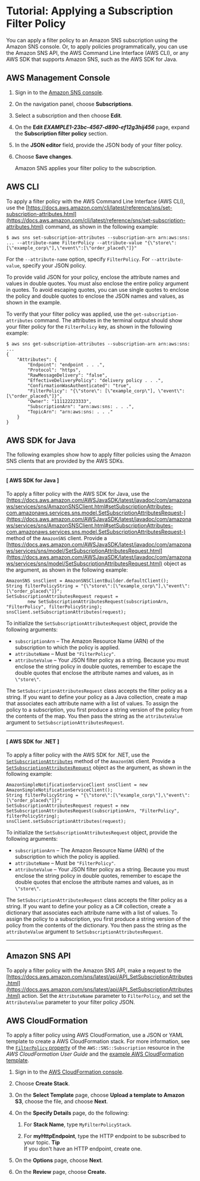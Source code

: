 # Tutorial: Applying a Subscription Filter Policy<a name="message-filtering-apply"></a>

You can apply a filter policy to an Amazon SNS subscription using the Amazon SNS console\. Or, to apply policies programmatically, you can use the Amazon SNS API, the AWS Command Line Interface \(AWS CLI\), or any AWS SDK that supports Amazon SNS, such as the AWS SDK for Java\.

## AWS Management Console<a name="message-filtering-apply-console"></a>

1. Sign in to the [Amazon SNS console](https://console.aws.amazon.com/sns/)\.

1. On the navigation panel, choose **Subscriptions**\.

1. Select a subscription and then choose **Edit**\.

1. On the **Edit *EXAMPLE1\-23bc\-4567\-d890\-ef12g3hij456*** page, expand the **Subscription filter policy** section\.

1. In the **JSON editor** field, provide the JSON body of your filter policy\.

1. Choose **Save changes**\.

   Amazon SNS applies your filter policy to the subscription\.

## AWS CLI<a name="message-filtering-apply-cli"></a>

To apply a filter policy with the AWS Command Line Interface \(AWS CLI\), use the [https://docs.aws.amazon.com/cli/latest/reference/sns/set-subscription-attributes.html](https://docs.aws.amazon.com/cli/latest/reference/sns/set-subscription-attributes.html) command, as shown in the following example: 

```
$ aws sns set-subscription-attributes --subscription-arn arn:aws:sns: ... --attribute-name FilterPolicy --attribute-value "{\"store\":[\"example_corp\"],\"event\":[\"order_placed\"]}"
```

For the `--attribute-name` option, specify `FilterPolicy`\. For `--attribute-value`, specify your JSON policy\. 

To provide valid JSON for your policy, enclose the attribute names and values in double quotes\. You must also enclose the entire policy argument in quotes\. To avoid escaping quotes, you can use single quotes to enclose the policy and double quotes to enclose the JSON names and values, as shown in the example\.

To verify that your filter policy was applied, use the `get-subscription-attributes` command\. The attributes in the terminal output should show your filter policy for the `FilterPolicy` key, as shown in the following example:

```
$ aws sns get-subscription-attributes --subscription-arn arn:aws:sns: ...
{
    "Attributes": {
        "Endpoint": "endpoint . . .", 
        "Protocol": "https",
        "RawMessageDelivery": "false", 
        "EffectiveDeliveryPolicy": "delivery policy . . .",
        "ConfirmationWasAuthenticated": "true", 
        "FilterPolicy": "{\"store\": [\"example_corp\"], \"event\": [\"order_placed\"]}", 
        "Owner": "111122223333", 
        "SubscriptionArn": "arn:aws:sns: . . .", 
        "TopicArn": "arn:aws:sns: . . ."
    }
}
```

## AWS SDK for Java<a name="message-filtering-apply-sdks"></a>

The following examples show how to apply filter policies using the Amazon SNS clients that are provided by the AWS SDKs\.

------
#### [ AWS SDK for Java ]

To apply a filter policy with the AWS SDK for Java, use the [https://docs.aws.amazon.com/AWSJavaSDK/latest/javadoc/com/amazonaws/services/sns/AmazonSNSClient.html#setSubscriptionAttributes-com.amazonaws.services.sns.model.SetSubscriptionAttributesRequest-](https://docs.aws.amazon.com/AWSJavaSDK/latest/javadoc/com/amazonaws/services/sns/AmazonSNSClient.html#setSubscriptionAttributes-com.amazonaws.services.sns.model.SetSubscriptionAttributesRequest-) method of the `AmazonSNS` client\. Provide a [https://docs.aws.amazon.com/AWSJavaSDK/latest/javadoc/com/amazonaws/services/sns/model/SetSubscriptionAttributesRequest.html](https://docs.aws.amazon.com/AWSJavaSDK/latest/javadoc/com/amazonaws/services/sns/model/SetSubscriptionAttributesRequest.html) object as the argument, as shown in the following example:

```
AmazonSNS snsClient = AmazonSNSClientBuilder.defaultClient();
String filterPolicyString = "{\"store\":[\"example_corp\"],\"event\":[\"order_placed\"]}";
SetSubscriptionAttributesRequest request =
        new SetSubscriptionAttributesRequest(subscriptionArn, "FilterPolicy", filterPolicyString);
snsClient.setSubscriptionAttributes(request);
```

To initialize the `SetSubscriptionAttributesRequest` object, provide the following arguments:
+ `subscriptionArn` – The Amazon Resource Name \(ARN\) of the subscription to which the policy is applied\.
+ `attributeName` – Must be `"FilterPolicy"`\.
+ `attributeValue` – Your JSON filter policy as a string\. Because you must enclose the string policy in double quotes, remember to escape the double quotes that enclose the attribute names and values, as in `\"store\"`\.

The `SetSubscriptionAttributesRequest` class accepts the filter policy as a string\. If you want to define your policy as a Java collection, create a map that associates each attribute name with a list of values\. To assign the policy to a subscription, you first produce a string version of the policy from the contents of the map\. You then pass the string as the `attributeValue` argument to `SetSubscriptionAttributesRequest`\. 

------
#### [ AWS SDK for \.NET ]

To apply a filter policy with the AWS SDK for \.NET, use the [ `SetSubscriptionAttributes`](https://docs.aws.amazon.com/sdkfornet/v3/apidocs/items/SNS/MSNSSetSubscriptionAttributesSetSubscriptionAttributesRequest.html) method of the `AmazonSNS` client\. Provide a [ `SetSubscriptionAttributesRequest`](https://docs.aws.amazon.com/sdkfornet/v3/apidocs/items/SNS/TSetSubscriptionAttributesRequest.html) object as the argument, as shown in the following example:

```
AmazonSimpleNotificationServiceClient snsClient = new AmazonSimpleNotificationServiceClient();
String filterPolicyString = "{\"store\":[\"example_corp\"],\"event\":[\"order_placed\"]}";
SetSubscriptionAttributesRequest request = new SetSubscriptionAttributesRequest(subscriptionArn, "FilterPolicy", filterPolicyString);
snsClient.setSubscriptionAttributes(request);
```

To initialize the `SetSubscriptionAttributesRequest` object, provide the following arguments:
+ `subscriptionArn` – The Amazon Resource Name \(ARN\) of the subscription to which the policy is applied\.
+ `attributeName` – Must be `"FilterPolicy"`\.
+ `attributeValue` – Your JSON filter policy as a string\. Because you must enclose the string policy in double quotes, remember to escape the double quotes that enclose the attribute names and values, as in `\"store\"`\.

The `SetSubscriptionAttributesRequest` class accepts the filter policy as a string\. If you want to define your policy as a C\# collection, create a dictionary that associates each attribute name with a list of values\. To assign the policy to a subscription, you first produce a string version of the policy from the contents of the dictionary\. You then pass the string as the `attributeValue` argument to `SetSubscriptionAttributesRequest`\. 

------

## Amazon SNS API<a name="message-filtering-apply-api"></a>

To apply a filter policy with the Amazon SNS API, make a request to the [https://docs.aws.amazon.com/sns/latest/api/API_SetSubscriptionAttributes.html](https://docs.aws.amazon.com/sns/latest/api/API_SetSubscriptionAttributes.html) action\. Set the `AttributeName` parameter to `FilterPolicy`, and set the `AttributeValue` parameter to your filter policy JSON\.

## AWS CloudFormation<a name="message-filtering-apply-cloudformation"></a>

To apply a filter policy using AWS CloudFormation, use a JSON or YAML template to create a AWS CloudFormation stack\. For more information, see the [`FilterPolicy` property](https://docs.aws.amazon.com/AWSCloudFormation/latest/UserGuide/aws-resource-sns-subscription.html#cfn-sns-subscription-filterpolicy) of the `AWS::SNS::Subscription` resource in the *AWS CloudFormation User Guide* and the [example AWS CloudFormation template](https://github.com/aws-samples/aws-sns-samples/blob/master/templates/SNS-Subscription-Attributes-Tutorial-CloudFormation.template)\.

1. Sign in to the [AWS CloudFormation console](https://console.aws.amazon.com/cloudformation)\.

1. Choose **Create Stack**\.

1. On the **Select Template** page, choose **Upload a template to Amazon S3**, choose the file, and choose **Next**\.

1. On the **Specify Details** page, do the following:

   1. For **Stack Name**, type `MyFilterPolicyStack`\.

   1. For **myHttpEndpoint**, type the HTTP endpoint to be subscribed to your topic\.
**Tip**  
If you don't have an HTTP endpoint, create one\.

1. On the **Options** page, choose **Next**\.

1. On the **Review** page, choose **Create\.**